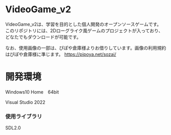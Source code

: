 # VideoGame_v2
VideoGame_v2は、学習を目的とした個人開発のオープンソースゲームです。
このリポジトリには、2Dローグライク風ゲームのプロジェクトが入っており、どなたでもダウンロードが可能です。

なお、使用画像の一部は、ぴぽや倉庫様よりお借りしています。画像の利用規約はぴぽや倉庫様に準じます。
https://pipoya.net/sozai/

# 開発環境
Windows10 Home　64bit

Visual Studio 2022
### 使用ライブラリ
SDL2.0
